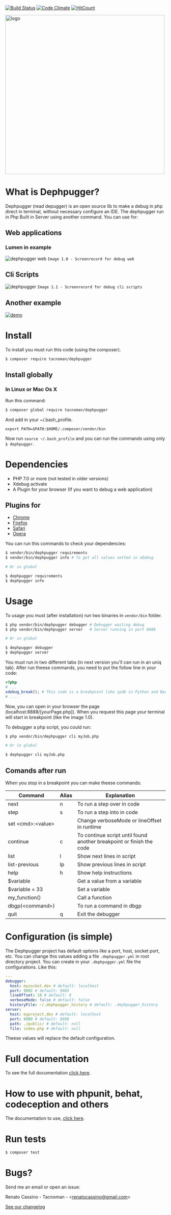 [![Build Status](https://travis-ci.org/tacnoman/dephpugger.svg?branch=master)](https://travis-ci.org/tacnoman/dephpugger) [![Code Climate](https://codeclimate.com/github/tacnoman/dephpug/badges/gpa.svg)](https://codeclimate.com/github/tacnoman/dephpug) [![HitCount](http://hits.dwyl.io/tacnoman/dephpugger.svg)](http://hits.dwyl.io/tacnoman/dephpugger)

<img src="https://raw.githubusercontent.com/tacnoman/dephpugger/master/images/logo.png" alt="logo" title="Dephpugger logo" height="500">

# What is Dephpugger?

Dephpugger (read depugger) is an open source lib to make a debug in php direct in terminal, without necessary configure an IDE. The dephpugger run in Php Built in Server using another command. You can use for:

## Web applications
### Lumen in example
![dephpugger web](https://raw.githubusercontent.com/tacnoman/dephpugger/master/images/dephpugger-web.gif)
`Image 1.0 - Screenrecord for debug web`

## Cli Scripts
![dephpugger](https://raw.githubusercontent.com/tacnoman/dephpugger/master/images/dephpugger.gif)
`Image 1.1 - Screenrecord for debug cli scripts`

## Another example
[![demo](https://asciinema.org/a/115976.png)](https://asciinema.org/a/115976?autoplay=1)

# Install

To install you must run this code (using the composer).

```sh
$ composer require tacnoman/dephpugger
```

## Install globally
### In Linux or Mac Os X

Run this command:

```sh
$ composer global require tacnoman/dephpugger
```

And add in your ~/.bash_profile.

```
export PATH=$PATH:$HOME/.composer/vendor/bin
```

Now run `source ~/.bash_profile` and you can run the commands using only `$ dephpugger`.

# Dependencies

- PHP 7.0 or more (not tested in older versions)
- Xdebug activate
- A Plugin for your browser (If you want to debug a web application)

## Plugins for
- [Chrome](https://chrome.google.com/webstore/detail/xdebug-helper/eadndfjplgieldjbigjakmdgkmoaaaoc)
- [Firefox](https://addons.mozilla.org/pt-br/firefox/addon/the-easiest-xdebug/)
- [Safari](https://github.com/benmatselby/xdebug-toggler)
- [Opera](https://addons.opera.com/addons/extensions/details/xdebug-launcher/?display=en)

You can run this commands to check your dependencies:

```sh
$ vendor/bin/dephpugger requirements
$ vendor/bin/dephpugger info # To get all values setted in xDebug

# Or in global

$ dephpugger requirements
$ dephpugger info
```

# Usage

To usage you must (after installation) run two binaries in `vendor/bin` folder.

```sh
$ php vendor/bin/dephpugger debugger # Debugger waiting debug
$ php vendor/bin/dephpugger server   # Server running in port 8888

# Or in global

$ dephpugger debugger
$ dephpugger server
```

You must run in two different tabs (in next version you'll can run in an uniq tab).
After run theese commands, you need to put the follow line in your code:

```php
<?php
# ...
xdebug_break(); # This code is a breakpoint like ipdb in Python and Byebug in Ruby
# ....
```

Now, you can open in your browser the page (localhost:8888/[yourPage.php]).
When you request this page your terminal will start in breakpoint (like the image 1.0).

To debugger a php script, you could run:
```sh
$ php vendor/bin/dephpugger cli myJob.php

# Or in global

$ dephpugger cli myJob.php
```
## Comands after run

When you stop in a breakpoint you can make theese commands:

| Command           | Alias | Explanation                                                          |
|-------------------|-------|----------------------------------------------------------------------|
| next              | n     | To run a step over in code                                           |
| step              | s     | To run a step into in code                                           |
| set \<cmd>:\<value> |       | Change verboseMode or lineOffset in runtime                          |
| continue          | c     | To continue script until found another breakpoint or finish the code |
| list              | l     | Show next lines in script                                            |
| list-previous     | lp    | Show previous lines in script                                        |
| help              | h     | Show help instructions                                               |
| $variable         |       | Get a value from a variable                                          |
| $variable = 33    |       | Set a variable                                                       |
| my_function()     |       | Call a function                                                      |
| dbgp(\<command\>) |       | To run a command in dbgp                                             |
| quit              | q     | Exit the debugger                                                    |

# Configuration (is simple)

The Dephpugger project has default options like a port, host, socket port, etc. You can change this values adding a file `.dephpugger.yml` in root directory project.
You can create in your `.dephpugger.yml` file the configurations. Like this:

```yml
--- 
debugger: 
  host: mysocket.dev # default: localhost
  port: 9002 # default: 9005
  lineOffset: 10 # default: 6
  verboseMode: false # default: false
  historyFile: ~/.dephpugger_history # default: .dephpugger_history
server:
  host: myproject.dev # default: localhost
  port: 8080 # default: 8888
  path: ./public/ # default: null
  file: index.php # default: null
```

Theese values will replace the default configuration.

# Full documentation

To see the full documentation [click here](http://dephpugger.com).

# How to use with phpunit, behat, codeception and others

The documentation to use, [click here](http://dephpugger.com/Usage/Running_with_phpunit.html).

# Run tests

```sh
$ composer test
```

# Bugs?
Send me an email or open an issue:

Renato Cassino - Tacnoman - \<renatocassino@gmail.com\>

[See our changelog](https://github.com/tacnoman/dephpugger/blob/master/CHANGELOG.md)
